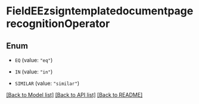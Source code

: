 # FieldEEzsigntemplatedocumentpagerecognitionOperator

## Enum


* `EQ` (value: `"eq"`)

* `IN` (value: `"in"`)

* `SIMILAR` (value: `"similar"`)


[[Back to Model list]](../README.md#documentation-for-models) [[Back to API list]](../README.md#documentation-for-api-endpoints) [[Back to README]](../README.md)


